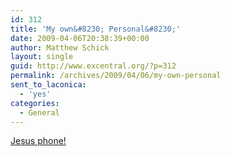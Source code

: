 ```yaml
---
id: 312
title: 'My own&#8230; Personal&#8230;'
date: 2009-04-06T20:38:39+00:00
author: Matthew Schick
layout: single
guid: http://www.excentral.org/?p=312
permalink: /archives/2009/04/06/my-own-personal
sent_to_laconica:
  - 'yes'
categories:
  - General
---
```

<a href="http://www.symbian-freak.com/news/009/04/15_minutes_long_hands_on_demo_of__n97_at_ctia_09.htm">Jesus phone!</a>